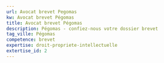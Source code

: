 ```yaml
---
url: Avocat brevet Pegomas
kw: Avocat brevet Pégomas
title: Avocat brevet Pégomas
description: Pégomas - confiez-nous votre dossier brevet
tag_ville: Pégomas
competence: brevet
expertise: droit-propriete-intellectuelle
extertise_id: 2
---
```

